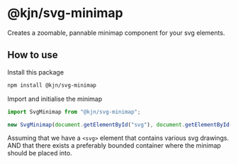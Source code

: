 # @kjn/svg-minimap

Creates a zoomable, pannable minimap component for your svg elements.

## How to use

Install this package

```sh
npm install @kjn/svg-minimap
```

Import and initialise the minimap

```js
import SvgMinimap from "@kjn/svg-minimap";

new SvgMinimap(document.getElementById("svg"), document.getElementById("minimapContainer"));
```

Assuming that we have a `<svg>` element that contains various svg drawings.
AND that there exists a preferably bounded container where the minimap should be placed into.
